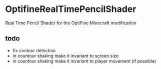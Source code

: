 # OptifineRealTimePencilShader
Real Time Pencil Shader for the OptiFine Minecraft modification


## todo
- fix contour detection
- in countour shaking make it invariant to screen size
- in countour shaking make it invariant to player movement (if possible)

